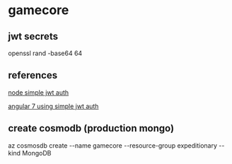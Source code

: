# gamecore

## jwt secrets

openssl rand -base64 64

## references

[node simple jwt auth](http://jasonwatmore.com/post/2018/06/14/nodejs-mongodb-simple-api-for-authentication-registration-and-user-management)

[angular 7 using simple jwt auth](http://jasonwatmore.com/post/2018/10/29/angular-7-user-registration-and-login-example-tutorial)

## create cosmodb (production mongo)
az cosmosdb create --name gamecore --resource-group expeditionary --kind MongoDB